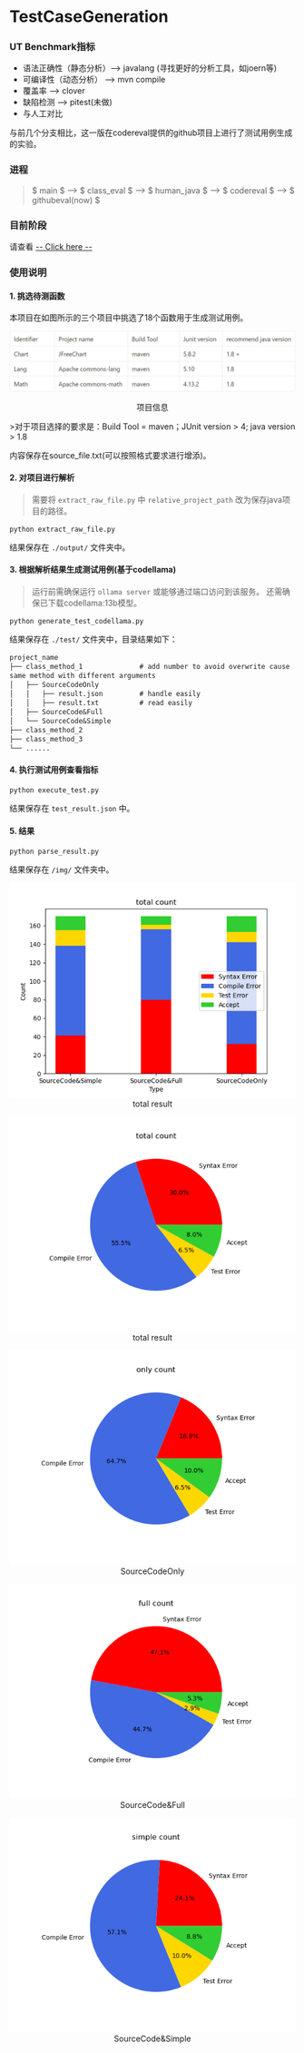 # TestCaseGeneration

### UT Benchmark指标
* 语法正确性（静态分析）--> javalang (寻找更好的分析工具，如joern等)
* 可编译性（动态分析） --> mvn compile
* 覆盖率 --> clover
* 缺陷检测 --> pitest(未做)
* 与人工对比

与前几个分支相比，这一版在codereval提供的github项目上进行了测试用例生成的实验。

### 进程

> $ main $ --> $ class\_eval $ --> $ human\_java $ --> $ codereval $ --> $ githubeval(now) $


### 目前阶段

请查看 [-- Click here --](https://sky-pie-b52.notion.site/unknown-7a44a631444d4555ace0789238ed125e?pvs=4)

### 使用说明

#### 1. 挑选待测函数
本项目在如图所示的三个项目中挑选了18个函数用于生成测试用例。
<!-- ![project](./img/project.jpg) -->
<img src="./img/project.jpg" alt="无法加载，请见/img/project.jpg">
<p align="center">项目信息</p>
>对于项目选择的要求是：Build Tool = maven；JUnit version > 4; java version > 1.8

内容保存在source_file.txt(可以按照格式要求进行增添)。

#### 2. 对项目进行解析
> 需要将 `extract_raw_file.py` 中 `relative_project_path` 改为保存java项目的路径。

```
python extract_raw_file.py
```

结果保存在 `./output/` 文件夹中。

#### 3. 根据解析结果生成测试用例(基于codellama)
> 运行前需确保运行 `ollama server` 或能够通过端口访问到该服务。
> 还需确保已下载codellama:13b模型。
```
python generate_test_codellama.py
```
结果保存在 `./test/` 文件夹中，目录结果如下：
```
project_name
├── class_method_1              # add number to avoid overwrite cause same method with different arguments
│   ├── SourceCodeOnly
│   │   ├── result.json         # handle easily
│   │   ├── result.txt          # read easily
│   ├── SourceCode&Full
│   └── SourceCode&Simple
├── class_method_2
├── class_method_3
└── ......
```

#### 4. 执行测试用例查看指标

```
python execute_test.py
```
结果保存在 `test_result.json` 中。

#### 5. 结果
```
python parse_result.py
```
结果保存在 `/img/` 文件夹中。

<p align="center">
    <img src="./image/bar_total.png" alt="总和统计">
    <br>
    total result
</p>

<p align="center">
    <img src="./image/pie_total.png" alt="总和统计">
    <br>
    total result
</p>

<p align="center">
    <img src="./image/pie_only.png" alt="SourceCodeOnly">
    <br>
    SourceCodeOnly
</p>

<p align="center">
    <img src="./image/pie_full.png" alt="SourceCode&Full">
    <br>
    SourceCode&Full
</p>

<p align="center">
    <img src="./image/pie_simple.png" alt="SourceCode&Simple">
    <br>
    SourceCode&Simple
</p>
